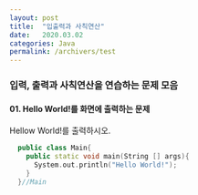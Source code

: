 ```yaml
---
layout: post
title:  "입출력과 사칙연산"
date:   2020.03.02
categories: Java
permalink: /archivers/test
---
```

### 입력, 출력과 사칙연산을 연습하는 문제 모음

#### 01. Hello World!를 화면에 출력하는 문제

Hellow World!를 출력하시오.
 
~~~cpp
  public class Main{
    public static void main(String [] args){
      System.out.println("Hello World!");
    }
  }//Main
~~~


